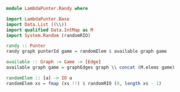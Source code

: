```haskell
module LambdaPunter.Randy where
```

```haskell
import LambdaPunter.Base
import Data.List ((\\))
import qualified Data.IntMap as M
import System.Random (randomRIO)
```

```haskell
randy :: Punter
randy graph punterId game = randomElem $ available graph game
```

```haskell
available :: Graph -> Game -> [Edge]
available graph game = graphEdges graph \\ concat (M.elems game)
```

```haskell
randomElem :: [a] -> IO a
randomElem xs = fmap (xs !!) $ randomRIO (0, length xs - 1)
```
